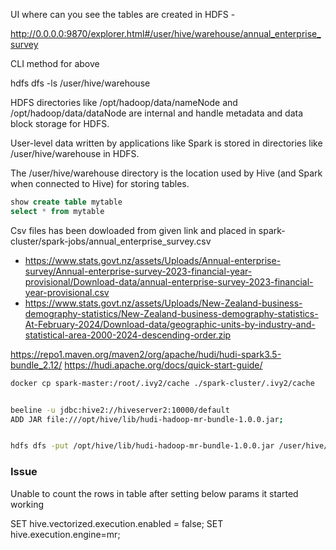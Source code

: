 UI where can you see the tables are created in HDFS - 

http://0.0.0.0:9870/explorer.html#/user/hive/warehouse/annual_enterprise_survey

CLI method for above 

hdfs dfs -ls /user/hive/warehouse

HDFS directories like /opt/hadoop/data/nameNode and /opt/hadoop/data/dataNode are internal and handle metadata and data block storage for HDFS.

User-level data written by applications like Spark is stored in directories like /user/hive/warehouse in HDFS.

The /user/hive/warehouse directory is the location used by Hive (and Spark when connected to Hive) for storing tables.

```sql
show create table mytable
select * from mytable
```

Csv files has been dowloaded from given link and placed in spark-cluster/spark-jobs/annual_enterprise_survey.csv

- https://www.stats.govt.nz/assets/Uploads/Annual-enterprise-survey/Annual-enterprise-survey-2023-financial-year-provisional/Download-data/annual-enterprise-survey-2023-financial-year-provisional.csv
- https://www.stats.govt.nz/assets/Uploads/New-Zealand-business-demography-statistics/New-Zealand-business-demography-statistics-At-February-2024/Download-data/geographic-units-by-industry-and-statistical-area-2000-2024-descending-order.zip


https://repo1.maven.org/maven2/org/apache/hudi/hudi-spark3.5-bundle_2.12/
https://hudi.apache.org/docs/quick-start-guide/


```bash 
docker cp spark-master:/root/.ivy2/cache ./spark-cluster/.ivy2/cache


beeline -u jdbc:hive2://hiveserver2:10000/default
ADD JAR file:///opt/hive/lib/hudi-hadoop-mr-bundle-1.0.0.jar;


hdfs dfs -put /opt/hive/lib/hudi-hadoop-mr-bundle-1.0.0.jar /user/hive/lib/
```


### Issue 

Unable to count the rows in table after setting below params it started working

SET hive.vectorized.execution.enabled = false;
SET hive.execution.engine=mr;
